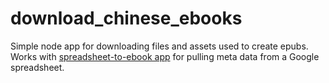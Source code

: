 # download_chinese_ebooks
Simple node app for downloading files and assets used to create epubs. Works with [spreadsheet-to-ebook app](https://github.com/bbgvisualjournalist/spreadsheet_to_ebook) for pulling meta data from a Google spreadsheet.
